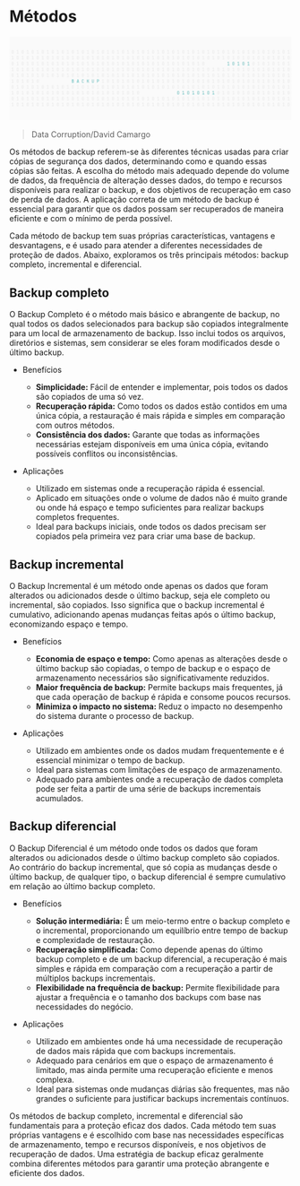#   Métodos

![](/DataBackup/Image.png)

> Data Corruption/David Camargo

Os métodos de backup referem-se às diferentes técnicas usadas para criar cópias de segurança dos dados, determinando como e quando essas cópias são feitas. A escolha do método mais adequado depende do volume de dados, da frequência de alteração desses dados, do tempo e recursos disponíveis para realizar o backup, e dos objetivos de recuperação em caso de perda de dados. A aplicação correta de um método de backup é essencial para garantir que os dados possam ser recuperados de maneira eficiente e com o mínimo de perda possível.

Cada método de backup tem suas próprias características, vantagens e desvantagens, e é usado para atender a diferentes necessidades de proteção de dados. Abaixo, exploramos os três principais métodos: backup completo, incremental e diferencial.

## Backup completo
O Backup Completo é o método mais básico e abrangente de backup, no qual todos os dados selecionados para backup são copiados integralmente para um local de armazenamento de backup. Isso inclui todos os arquivos, diretórios e sistemas, sem considerar se eles foram modificados desde o último backup.

- Benefícios
    - **Simplicidade:** Fácil de entender e implementar, pois todos os dados são copiados de uma só vez.
    - **Recuperação rápida:** Como todos os dados estão contidos em uma única cópia, a restauração é mais rápida e simples em comparação com outros métodos.
    - **Consistência dos dados:** Garante que todas as informações necessárias estejam disponíveis em uma única cópia, evitando possíveis conflitos ou inconsistências.

- Aplicações
    - Utilizado em sistemas onde a recuperação rápida é essencial.
    - Aplicado em situações onde o volume de dados não é muito grande ou onde há espaço e tempo suficientes para realizar backups completos frequentes.
    - Ideal para backups iniciais, onde todos os dados precisam ser copiados pela primeira vez para criar uma base de backup.

## Backup incremental
O Backup Incremental é um método onde apenas os dados que foram alterados ou adicionados desde o último backup, seja ele completo ou incremental, são copiados. Isso significa que o backup incremental é cumulativo, adicionando apenas mudanças feitas após o último backup, economizando espaço e tempo.

- Benefícios
    - **Economia de espaço e tempo:** Como apenas as alterações desde o último backup são copiadas, o tempo de backup e o espaço de armazenamento necessários são significativamente reduzidos.
    - **Maior frequência de backup:** Permite backups mais frequentes, já que cada operação de backup é rápida e consome poucos recursos.
    - **Minimiza o impacto no sistema:** Reduz o impacto no desempenho do sistema durante o processo de backup.

- Aplicações
    - Utilizado em ambientes onde os dados mudam frequentemente e é essencial minimizar o tempo de backup.
    - Ideal para sistemas com limitações de espaço de armazenamento.
    - Adequado para ambientes onde a recuperação de dados completa pode ser feita a partir de uma série de backups incrementais acumulados.

## Backup diferencial
O Backup Diferencial é um método onde todos os dados que foram alterados ou adicionados desde o último backup completo são copiados. Ao contrário do backup incremental, que só copia as mudanças desde o último backup, de qualquer tipo, o backup diferencial é sempre cumulativo em relação ao último backup completo.

- Benefícios
    - **Solução intermediária:** É um meio-termo entre o backup completo e o incremental, proporcionando um equilíbrio entre tempo de backup e complexidade de restauração.
    - **Recuperação simplificada:** Como depende apenas do último backup completo e de um backup diferencial, a recuperação é mais simples e rápida em comparação com a recuperação a partir de múltiplos backups incrementais.
    - **Flexibilidade na frequência de backup:** Permite flexibilidade para ajustar a frequência e o tamanho dos backups com base nas necessidades do negócio.

- Aplicações
    - Utilizado em ambientes onde há uma necessidade de recuperação de dados mais rápida que com backups incrementais.
    - Adequado para cenários em que o espaço de armazenamento é limitado, mas ainda permite uma recuperação eficiente e menos complexa.
    - Ideal para sistemas onde mudanças diárias são frequentes, mas não grandes o suficiente para justificar backups incrementais contínuos.

Os métodos de backup completo, incremental e diferencial são fundamentais para a proteção eficaz dos dados. Cada método tem suas próprias vantagens e é escolhido com base nas necessidades específicas de armazenamento, tempo e recursos disponíveis, e nos objetivos de recuperação de dados. Uma estratégia de backup eficaz geralmente combina diferentes métodos para garantir uma proteção abrangente e eficiente dos dados.